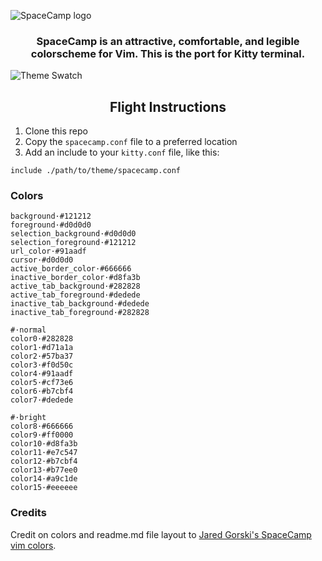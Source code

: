 ![SpaceCamp logo](https://github.com/jaredgorski/SpaceCamp/raw/master/.media/spacecamp_header_lt.svg?sanitize=true)

<div align="center">
  <h3>
    SpaceCamp is an attractive, comfortable, and legible colorscheme for Vim. This is the port for Kitty terminal.
  </h3>
</div>

![Theme Swatch](https://github.com/jaredgorski/SpaceCamp/raw/master/.media/spacecamp_colors.png)

<div align="center">
  <h2>
    Flight Instructions
  </h2>
</div>

1. Clone this repo
2. Copy the `spacecamp.conf` file to a preferred location
3. Add an include to your `kitty.conf` file, like this:

```
include ./path/to/theme/spacecamp.conf
```

### Colors

```
background·#121212
foreground·#d0d0d0
selection_background·#d0d0d0
selection_foreground·#121212
url_color·#91aadf
cursor·#d0d0d0
active_border_color·#666666
inactive_border_color·#d8fa3b
active_tab_background·#282828
active_tab_foreground·#dedede
inactive_tab_background·#dedede
inactive_tab_foreground·#282828

#·normal
color0·#282828
color1·#d71a1a
color2·#57ba37
color3·#f0d50c
color4·#91aadf
color5·#cf73e6
color6·#b7cbf4
color7·#dedede

#·bright
color8·#666666
color9·#ff0000
color10·#d8fa3b
color11·#e7c547
color12·#b7cbf4
color13·#b77ee0
color14·#a9c1de
color15·#eeeeee
```

### Credits

Credit on colors and readme.md file layout to [Jared Gorski's SpaceCamp vim colors](https://github.com/jaredgorski/SpaceCamp).
